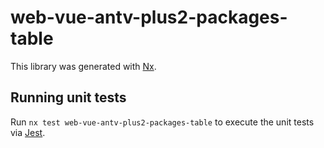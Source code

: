 # web-vue-antv-plus2-packages-table

This library was generated with [Nx](https://nx.dev).

## Running unit tests

Run `nx test web-vue-antv-plus2-packages-table` to execute the unit tests via [Jest](https://jestjs.io).
